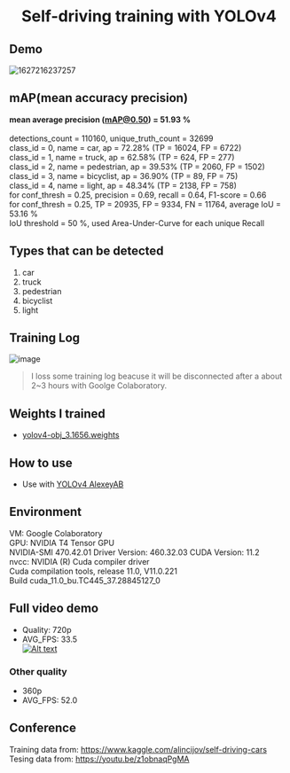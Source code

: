 <h1 align="center">Self-driving training with YOLOv4</h1>

## Demo
![1627216237257](https://user-images.githubusercontent.com/34447298/126899013-21aadbf8-b79e-46ad-b63e-0d3d0f59cab5.gif)


## mAP(mean accuracy precision)

**mean average precision (mAP@0.50) = 51.93 %**<br><br>
detections_count = 110160, unique_truth_count = 32699<br>
class_id = 0, name = car, ap = 72.28% (TP = 16024, FP = 6722)<br>
class_id = 1, name = truck, ap = 62.58% (TP = 624, FP = 277)<br>
class_id = 2, name = pedestrian, ap = 39.53% (TP = 2060, FP = 1502)<br>
class_id = 3, name = bicyclist, ap = 36.90% (TP = 89, FP = 75)<br>
class_id = 4, name = light, ap = 48.34% (TP = 2138, FP = 758)<br>
for conf_thresh = 0.25, precision = 0.69, recall = 0.64, F1-score = 0.66<br>
for conf_thresh = 0.25, TP = 20935, FP = 9334, FN = 11764, average IoU = 53.16 %<br>
IoU threshold = 50 %, used Area-Under-Curve for each unique Recall<br>

## Types that can be detected
1. car
2. truck
3. pedestrian
4. bicyclist
5. light

## Training Log

![image](https://user-images.githubusercontent.com/34447298/126898309-b749ffc5-0495-4594-894b-fdc57090ed4e.png)
> I loss some training log beacuse it will be disconnected after a about 2~3 hours with Goolge Colaboratory.


## Weights I trained

- <a href='https://drive.google.com/file/d/1mmxOU3D-wyLeLI1jg-vhKj-Kt7UQ_GHs/view?usp=sharing' target="_blank">yolov4-obj_3.1656.weights</a>


## How to use

- Use with <a href='https://github.com/AlexeyAB/darknet' target="_blank">YOLOv4 AlexeyAB</a>


## Environment

VM: Google Colaboratory<br>
GPU: NVIDIA T4 Tensor GPU<br>
NVIDIA-SMI 470.42.01    Driver Version: 460.32.03    CUDA Version: 11.2<br>
nvcc: NVIDIA (R) Cuda compiler driver<br>
Cuda compilation tools, release 11.0, V11.0.221<br>
Build cuda_11.0_bu.TC445_37.28845127_0


## Full video demo

- Quality: 720p
- AVG_FPS: 33.5<br>
[![Alt text](https://i.ytimg.com/vi/KRhkeHaPoyg/hqdefault.jpg?sqp=-oaymwEcCPYBEIoBSFXyq4qpAw4IARUAAIhCGAFwAcABBg==&rs=AOn4CLBuo-TOUEEKVe7HPJy5eIkQZiCVdQ)](https://youtu.be/KRhkeHaPoyg)


### Other quality

- 360p
- AVG_FPS: 52.0

## Conference
Training data from: https://www.kaggle.com/alincijov/self-driving-cars
Tesing data from: https://youtu.be/z1obnaqPgMA
